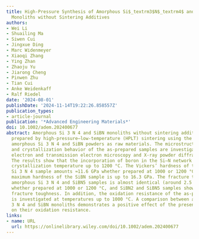```yaml
---
title: High‐Pressure Synthesis of Amorphous Si$_textrm3$N$_textrm4$ and SiBN‐Based
  Monoliths without Sintering Additives
authors:
- Wei Li
- Shuailing Ma
- Siwen Cui
- Jingxue Ding
- Marc Widenmeyer
- Xiaoqi Zhang
- Ying Zhan
- Zhaoju Yu
- Jiarong Cheng
- Pinwen Zhu
- Tian Cui
- Anke Weidenkaff
- Ralf Riedel
date: '2024-08-01'
publishDate: '2024-11-14T19:22:26.858557Z'
publication_types:
- article-journal
publication: '*Advanced Engineering Materials*'
doi: 10.1002/adem.202400677
abstract: Amorphous Si 3 N 4 and SiBN monoliths without sintering additives are successfully
  prepared by high‐pressure–low‐temperature (HPLT) sintering using the single‐source‐precursor‐derived
  amorphous Si 3 N 4 and SiBN powders as raw materials. The microstructural evolution
  and crystallization behavior of the as‐prepared samples are investigated using scanning
  electron and transmission electron microscopy and X‐ray powder diffraction, respectively.
  The results show that the incorporation of boron in the Si–N network enhances the
  crystallization temperature up to 1200 °C. The Vickers’ hardness of the HPLT‐sintered
  Si 3 N 4 sample amounts ≈11.6 GPa whether prepared at 1000 or 1200 °C, while the
  maximum hardness of the SiBN sample is up to 16.3 GPa. The fracture toughness of
  amorphous Si 3 N 4 and SiBN5 samples is almost identical (around 2.5 MPa m 1/2 )
  whether prepared at 1000 or 1200 °C, and SiBN2 and SiBN5 samples show an improved
  fracture toughness. In addition, the oxidation resistance of the as‐prepared samples
  is investigated at temperatures up to 1000 °C. A comparison between amorphous Si
  3 N 4 and SiBN monoliths demonstrates a positive effect of the presence of boron
  on their oxidation resistance.
links:
- name: URL
  url: https://onlinelibrary.wiley.com/doi/10.1002/adem.202400677
---
```

